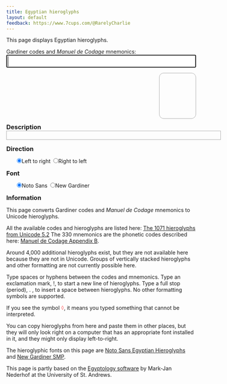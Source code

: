 ```yaml
---
title: Egyptian hieroglyphs
layout: default
feedback: https://www.7cups.com/@RarelyCharlie
---
```

This page displays Egyptian hieroglyphs.
<script src="/assets/hieromap.js"></script>
<style>
@import url(//fonts.googleapis.com/earlyaccess/notosansegyptianhieroglyphs.css);
@font-face {
  font-family: 'NewGardiner';
  font-style: normal;
  font-weight: 400;
  src: url(/assets/NewGardinerSMP.ttf) format('truetype');
	}
input {margin: 0;}
#latin {font-size: 24px; width: 100%;}
#egypt {font-family: 'Noto Sans Egyptian Hieroglyphs';
	font-size: 72px; line-height: 120px;
	overflow-wrap: break-word;
	border: 1px solid #aaa; margin: 0;
	border-radius: 12px; padding: 0 12px;
	min-height: 120px; min-width: 1em;
	float: right; margin-bottom: 12px;
	transform: scaleX(-1);}
#egypt+* {clear: both;}
del {color: #f88; text-decoration: none;}
.indent {margin-left: 2em;}
.warning {color: #a00;}
#english {min-height: 1em; width: 40em; border: 1px solid #aaa; padding: 4px;
	max-height: 6.5em; overflow-y: auto; margin: 0 0 1em 0;}
hr {margin: 2px 0;}
h3 {margin: 0;}
</style>

<p>Gardiner codes and <em>Manuel de Codage</em> mnemonics:<br/>
<input type="text" id="latin" autofocus autocomplete="off" autocorrect="off" autocapitalize="off" spellcheck="false"/></p>

<div id="egypt"></div>

### Description
<div id="english"></div>

### Direction
<p class="indent">
<label for="dirltr"><input type="radio" id="dirltr" name="dir" onclick="flip(false)" checked>Left to right</label>&nbsp;
<label for="dirrtl"><input type="radio" id="dirrtl" name="dir" onclick="flip(true)">Right to left</label>
</p>

### Font
<p class="indent">
<label for="fontn"><input type="radio" id="fontn" name="font" checked onclick="font(true)">Noto Sans</label>&nbsp;
<label for="fontg"><input type="radio" id="fontg" name="font" onclick="font(false)">New Gardiner</label>
</p>

### Information
This page converts Gardiner codes and <em>Manuel de Codage</em> mnemonics to Unicode hieroglyphs.

All the available codes and hieroglyphs are listed here: [The 1071 hieroglyphs from Unicode 5.2](https://mjn.host.cs.st-andrews.ac.uk/egyptian/unicode/tablemain.html) The 330 mnemonics are the phonetic codes described here: [Manuel de Codage Appendix B](http://www.catchpenny.org/codage/#app2).

Around 4,000 additional hieroglyphs exist, but they are not available here because they are not in Unicode. Groups of vertically stacked hieroglyphs and other formatting are not currently possible here.

Type spaces or hyphens between the codes and mnemonics. Type an exclamation mark, !, to start a new line of hieroglyphs. Type a full stop (period), . , to insert a space between hieroglyphs. No other formatting symbols are supported.

If you see the symbol <del>&#9674;</del>, it means you typed something that cannot be interpreted.

You can copy hieroglyphs from here and paste them in other places, but they will only look right on a computer that has an appropriate font installed in it, and they might only display left-to-right.

The hieroglyphic fonts on this page are [Noto Sans Egyptian Hieroglyphs](https://www.google.com/get/noto/#sans-egyp) and [New Gardiner SMP](https://mjn.host.cs.st-andrews.ac.uk/egyptian/fonts/newgardiner.html).

This page is partly based on the [Egyptology software](https://mjn.host.cs.st-andrews.ac.uk/egyptian/) by Mark-Jan Nederhof at the University of St. Andrews.

<script>
latin = document.getElementById('latin')
egypt = document.getElementById('egypt')
warning = document.getElementById('warning')
english = document.getElementById('english')
pending = null

addEventListener('keyup', () => {
	if (pending) clearTimeout(pending)
	pending = setTimeout(() => {
		english.innerHTML = ''
		var h = '', e = ''
		latin.value.split(/(?=[ !.-])/).forEach((p) => {
			p = p.replace(/[ -]/, '')
			var c
			while ((c = p.codePointAt(0)) >127) {
				p = p.substr(1)
				if (c < 77824) continue
				h += String.fromCodePoint(c)
				if (e) e += '<br/>'
				e += getdesc(codemap[c - 77824], true)
				}
			if (p == '!') h += '<br/>', p = p.substr(1), e += '<br/>— — —'
			else if (p == '.') h += '\u2002', p = p.substr(1), e += '<br/>·'
			if (p == '') return
			else {
				if (p in mnemmap) p = mnemmap[p]
				var i = codemap.indexOf(p)
				if (i >= 0) {
					h += String.fromCodePoint(77824 + i)
					if (e) e += '<br/>'
					e += getdesc(p, true)
					}
				else {
					h += '<del>\u25ca</del>'
					if (e) e += '<br/>'
					e += '<span class="warning">' + p + ': unknown</span>'
					}
				}
			}) // foreach p
		egypt.innerHTML = h
		english.innerHTML = e
		english.scrollTop = english.scrollHeight
		}, 600) // timeout
	}) // keypress
	
flip = function (rtl) {
	var s = egypt.style
	s.float = rtl? 'right' : 'left'
	s.transform = rtl? 'scaleX(-1)' : 'none'
	}
flip(false)
	
font = function (noto) {
	var s = egypt.style 
	s.fontFamily = noto? 'Noto Sans Egyptian Hieroglyphs' : 'NewGardiner'
	s.letterSpacing = noto? '0' : '6px'
	}
font(true)
	
getdesc = function (p, sentence) {
	var t = descmap[p]
	if (t.indexOf('[') >= 0) {
		var ff = t.split('['), t = ''
		ff.forEach(f => {
			if (f.indexOf(']') > 0) {
				var p = f.replace(/\].*/, '')
				var r = f.replace(/.+]/, '')
				t += getdesc(p, false) + ' (' + p + ') ' + r
				}
			else t += f
			})
		}
	if (sentence) t = p + ': ' + t.charAt(0).toUpperCase() + t.substr(1)
	return t
	}
</script>
